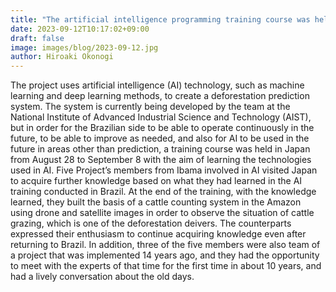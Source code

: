```yaml
---
title: "The artificial intelligence programming training course was held in Japan."
date: 2023-09-12T10:17:02+09:00
draft: false
image: images/blog/2023-09-12.jpg
author: Hiroaki Okonogi
---
```


The project uses artificial intelligence (AI) technology, such as machine learning and deep learning methods, <!--more-->to create a deforestation prediction system. The system is currently being developed by the team at the National Institute of Advanced Industrial Science and Technology (AIST), but in order for the Brazilian side to be able to operate continuously in the future, to be able to improve as needed, and also for AI to be used in the future in areas other than prediction, a training course was held in Japan from August 28 to September 8 with the aim of learning the technologies used in AI.
Five Project’s members from Ibama involved in AI visited Japan to acquire further knowledge based on what they had learned in the AI training conducted in Brazil.
At the end of the training, with the knowledge learned, they built the basis of a cattle counting system in the Amazon using drone and satellite images in order to observe the situation of cattle grazing, which is one of the deforestation deivers.
The counterparts expressed their enthusiasm to continue acquiring knowledge even after returning to Brazil.
In addition, three of the five members were also team of a project that was implemented 14 years ago, and they had the opportunity to meet with the experts of that time for the first time in about 10 years, and had a lively conversation about the old days.
